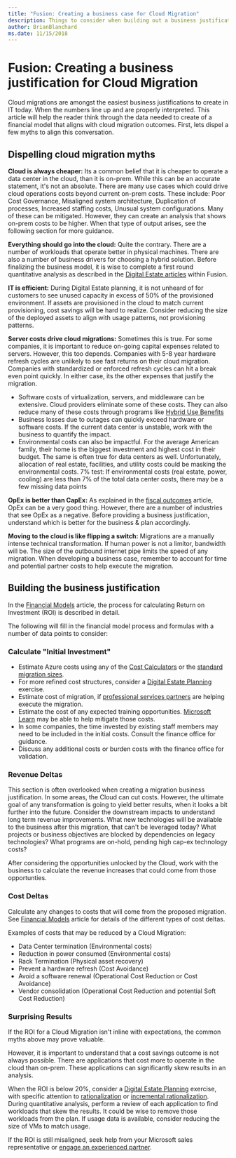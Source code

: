 ```yaml
---
title: "Fusion: Creating a business case for Cloud Migration"
description: Things to consider when building out a business justification for cloud migration
author: BrianBlanchard
ms.date: 11/15/2018
---
```


# Fusion: Creating a business justification for Cloud Migration

Cloud migrations are amongst the easiest business justifications to create in IT today. When the numbers line up and are properly interpreted. This article will help the reader think through the data needed to create of a financial model that aligns with cloud migration outcomes. First, lets dispel a few myths to align this conversation.

## Dispelling cloud migration myths

**Cloud is always cheaper:** Its a common belief that it is cheaper to operate a data center in the cloud, than it is on-prem. While this can be an accurate statement, it's not an absolute. There are many use cases which could drive cloud operations costs beyond current on-prem costs. These include: Poor Cost Governance, Misaligned system architecture, Duplication of processes, Increased staffing costs, Unusual system configurations. Many of these can be mitigated. However, they can create an analysis that shows on-prem costs to be higher. When that type of output arises, see the following section for more guidance.

**Everything should go into the cloud:** Quite the contrary. There are a number of workloads that operate better in physical machines. There are also a number of business drivers for choosing a hybrid solution. Before finalizing the business model, it is wise to complete a first round quantitative analysis as described in the [Digital Estate articles](../digital-estate/rationalize-incremental.md) within Fusion.

**IT is efficient:** During Digital Estate planning, it is not unheard of for customers to see unused capacity in excess of 50% of the provisioned environment. If assets are provisioned in the cloud to match current provisioning, cost savings will be hard to realize. Consider reducing the size of the deployed assets to align with usage patterns, not provisioning patterns.

**Server costs drive cloud migrations:** Sometimes this is true. For some companies, it is important to reduce on-going capital expenses related to servers. However, this too depends. Companies with 5-8 year hardware refresh cycles are unlikely to see fast returns on their cloud migration. Companies with standardized or enforced refresh cycles can hit a break even point quickly. In either case, its the other expenses that justify the migration.

* Software costs of virtualization, servers, and middleware can be extensive. Cloud providers eliminate some of these costs. They can also reduce many of these costs through programs like [Hybrid Use Benefits](https://azure.microsoft.com/en-us/pricing/hybrid-benefit/#services)
* Business losses due to outages can quickly exceed hardware or software costs. If the current data center is unstable, work with the business to quantify the impact.
* Environmental costs can also be impactful. For the average American family, their home is the biggest investment and highest cost in their budget. The same is often true for data centers as well. Unfortunately, allocation of real estate, facilities, and utility costs could be masking the environmental costs. 7% test: If environmental costs (real estate, power, cooling) are less than 7% of the total data center costs, there may be a few missing data points

**OpEx is better than CapEx:** As explained in the [fiscal outcomes](business-outcomes/fiscal-outcomes.md) article, OpEx can be a very good thing. However, there are a number of industries that see OpEx as a negative. Before providing a business justification, understand which is better for the business & plan accordingly.

**Moving to the cloud is like flipping a switch:** Migrations are a manually intense technical transformation. If human power is not a limitor, bandwidth will be. The size of the outbound internet pipe limits the speed of any migration. When developing a business case, remember to account for time and potential partner costs to help execute the migration.

## Building the business justification

In the [Financial Models](financial-models.md) article, the process for calculating Return on Investment (ROI) is described in detail. 

The following will fill in the financial model process and formulas with a number of data points to consider:

### Calculate "Initial Investment"

* Estimate Azure costs using any of the [Cost Calculators](../digital-estate/calculate.md) or the [standard migration sizes](../digital-estate/size-estimates.md).
* For more refined cost structures, consider a [Digital Estate Planning](../digital-estate/overview.md) exercise.
* Estimate cost of migration, if [professional services partners](../migration/execute/partnership-options.md) are helping execute the migration.
* Estimate the cost of any expected training opportunities. [Microsoft Learn](https://docs.microsoft.com/learn/) may be able to help mitigate those costs.
* In some companies, the time invested by existing staff members may need to be included in the initial costs. Consult the finance office for guidance.
* Discuss any additional costs or burden costs with the finance office for validation.

### Revenue Deltas

This section is often overlooked when creating a migration business justification. In some areas, the Cloud can cut costs. However, the ultimate goal of any transformation is going to yield better results, when it looks a bit further into the future. Consider the downstream impacts to understand long term revenue improvements. What new technologies will be available to the business after this migration, that can't be leveraged today? What projects or business objectives are blocked by dependencies on legacy technologies? What programs are on-hold, pending high cap-ex technology costs?

After considering the opportunities unlocked by the Cloud, work with the business to calculate the revenue increases that could come from those opportunties.

### Cost Deltas

Calculate any changes to costs that will come from the proposed migration. See [Financial Models](financial-models.md) article for details of the different types of cost deltas.

Examples of costs that may be reduced by a Cloud Migration:

* Data Center termination (Environmental costs)
* Reduction in power consumed (Environmental costs)
* Rack Termination (Physical asset recovery)
* Prevent a hardware refresh (Cost Avoidance)
* Avoid a software renewal (Operational Cost Reduction or Cost Avoidance)
* Vendor consolidation (Operational Cost Reduction and potential Soft Cost Reduction)

### Surprising Results

If the ROI for a Cloud Migration isn't inline with expectations, the common myths above may prove valuable.

However, it is important to understand that a cost savings outcome is not always possible. There are applications that cost more to operate in the cloud than on-prem. These applications can significantly skew results in an analysis. 

When the ROI is below 20%, consider a [Digital Estate Planning](../digital-estate/overview.md) exercise, with specific attention to [rationalization](../digital-estate/rationalize.md) or [incremental rationalization](../digital-estate/rationalize-incremental.md). During quantitative analysis, perform a review of each application to find workloads that skew the results. It could be wise to remove those workloads from the plan. If usage data is available, consider reducing the size of VMs to match usage.

If the ROI is still misaligned, seek help from your Microsoft sales representative or [engage an experienced partner](https://azure.microsoft.com/en-us/migration/partners/).